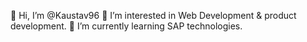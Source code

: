 👋 Hi, I’m @Kaustav96
👀 I’m interested in Web Development & product development.
🌱 I’m currently learning SAP technologies.
